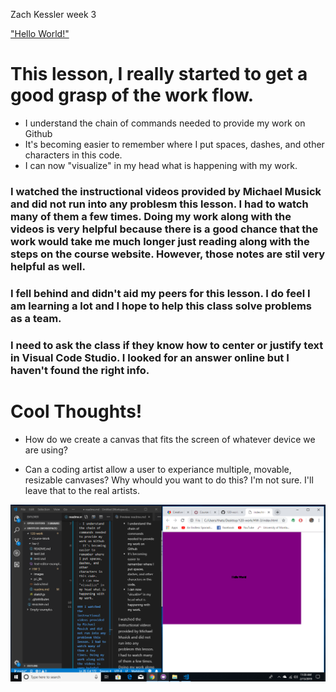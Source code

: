 Zach Kessler week 3

["Hello World!"](https://thatstickysmell.github.io/120-work/HW-3/)

# This lesson, I really started to get a good grasp of the work flow.

 - I understand the chain of commands needed to provide my work on Github
 - It's becoming easier to remember where I put spaces, dashes, and other characters in this code.
 - I can now "visualize" in my head what is happening with my work. 

### I watched the instructional videos provided by Michael Musick and did not run into any problesm this lesson. I had to watch many of them a few times. Doing my work along with the videos is very helpful because there is a good chance that the work would take me much longer just reading along with the steps on the course website. However, those notes are stil very helpful as well. 

### I fell behind and didn't aid my peers for this lesson. I do feel I am learning a lot and I hope to help this class solve problems as a team. 

### I need to ask the class if they know how to center or justify text in Visual Code Studio. I looked for an answer online but I haven't found the right info. 

# Cool Thoughts!
- How do we create a canvas that fits the screen of whatever device we are using?

- Can a coding artist allow a user to experiance multiple, movable, resizable canvases? Why whould you want to do this? I'm not sure. I'll leave that to the real artists. 

![HW3-image](Images/HW3-image.png)